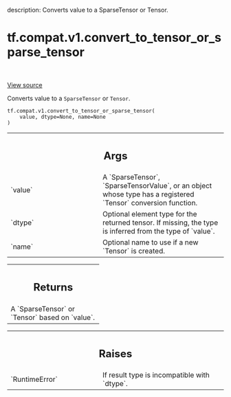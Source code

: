 description: Converts value to a SparseTensor or Tensor.

<div itemscope itemtype="http://developers.google.com/ReferenceObject">
<meta itemprop="name" content="tf.compat.v1.convert_to_tensor_or_sparse_tensor" />
<meta itemprop="path" content="Stable" />
</div>

# tf.compat.v1.convert_to_tensor_or_sparse_tensor

<!-- Insert buttons and diff -->

<table class="tfo-notebook-buttons tfo-api nocontent" align="left">

</table>

<a target="_blank" class="external" href="/code/stable/tensorflow/python/framework/sparse_tensor.py">View source</a>



Converts value to a `SparseTensor` or `Tensor`.


<pre class="devsite-click-to-copy prettyprint lang-py tfo-signature-link">
<code>tf.compat.v1.convert_to_tensor_or_sparse_tensor(
    value, dtype=None, name=None
)
</code></pre>



<!-- Placeholder for "Used in" -->


<!-- Tabular view -->
 <table class="responsive fixed orange">
<colgroup><col width="214px"><col></colgroup>
<tr><th colspan="2"><h2 class="add-link">Args</h2></th></tr>

<tr>
<td>
`value`<a id="value"></a>
</td>
<td>
A `SparseTensor`, `SparseTensorValue`, or an object whose type has a
registered `Tensor` conversion function.
</td>
</tr><tr>
<td>
`dtype`<a id="dtype"></a>
</td>
<td>
Optional element type for the returned tensor. If missing, the type
is inferred from the type of `value`.
</td>
</tr><tr>
<td>
`name`<a id="name"></a>
</td>
<td>
Optional name to use if a new `Tensor` is created.
</td>
</tr>
</table>



<!-- Tabular view -->
 <table class="responsive fixed orange">
<colgroup><col width="214px"><col></colgroup>
<tr><th colspan="2"><h2 class="add-link">Returns</h2></th></tr>
<tr class="alt">
<td colspan="2">
A `SparseTensor` or `Tensor` based on `value`.
</td>
</tr>

</table>



<!-- Tabular view -->
 <table class="responsive fixed orange">
<colgroup><col width="214px"><col></colgroup>
<tr><th colspan="2"><h2 class="add-link">Raises</h2></th></tr>

<tr>
<td>
`RuntimeError`<a id="RuntimeError"></a>
</td>
<td>
If result type is incompatible with `dtype`.
</td>
</tr>
</table>

